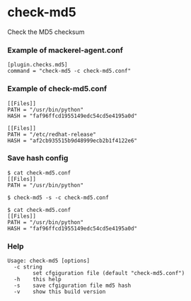 # check-md5
Check the MD5 checksum

### Example of mackerel-agent.conf

```
[plugin.checks.md5]
command = "check-md5 -c check-md5.conf"
```

### Example of check-md5.conf

```
[[Files]]
PATH = "/usr/bin/python"
HASH = "faf96ffcd1955149edc54cd5e4195a0d"

[[Files]]
PATH = "/etc/redhat-release"
HASH = "af2cb935515b9d48999ecb2b1f4122e6"
```

### Save hash config

```
$ cat check-md5.conf
[[Files]]
PATH = "/usr/bin/python"

$ check-md5 -s -c check-md5.conf

$ cat check-md5.conf
[[Files]]
PATH = "/usr/bin/python"
HASH = "faf96ffcd1955149edc54cd5e4195a0d"
```

### Help

```
Usage: check-md5 [options]
  -c string
        set cfgiguration file (default "check-md5.conf")
  -h    this help
  -s    save cfgiguration file md5 hash
  -v    show this build version
```